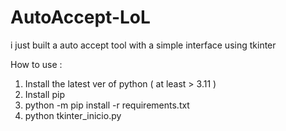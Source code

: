 # AutoAccept-LoL
i just built a auto accept tool with a simple interface using tkinter

How to use : 

1. Install the latest ver of python ( at least > 3.11 )
2. Install pip
3. python -m pip install -r requirements.txt
4. python tkinter_inicio.py
